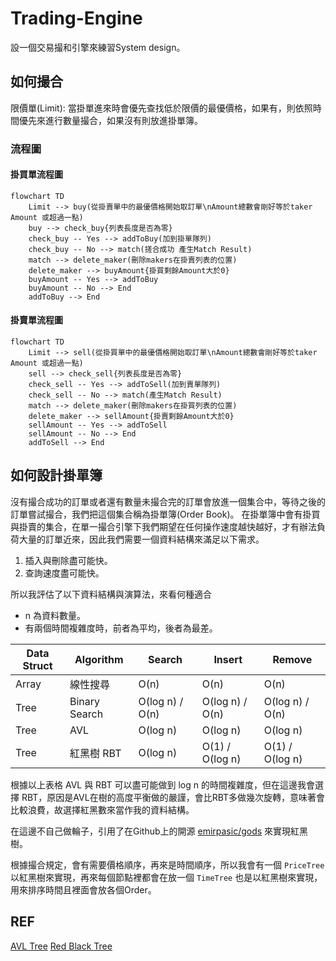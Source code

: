 
# Trading-Engine
設一個交易撮和引擎來練習System design。

## 如何撮合

限價單(Limit): 當掛單進來時會優先查找低於限價的最優價格，如果有，則依照時間優先來進行數量撮合，如果沒有則放進掛單簿。
### 流程圖
#### 掛買單流程圖
```mermaid
flowchart TD
    Limit --> buy(從掛賣單中的最優價格開始取訂單\nAmount總數會剛好等於taker Amount 或超過一點)
    buy --> check_buy{列表長度是否為零}
    check_buy -- Yes --> addToBuy(加到掛單隊列)
    check_buy -- No --> match(搓合成功 產生Match Result)
    match --> delete_maker(刪除makers在掛賣列表的位置)
    delete_maker --> buyAmount{掛買剩餘Amount大於0}
    buyAmount -- Yes --> addToBuy
    buyAmount -- No --> End
    addToBuy --> End
```
#### 掛賣單流程圖
```mermaid
flowchart TD
    Limit --> sell(從掛買單中的最優價格開始取訂單\nAmount總數會剛好等於taker Amount 或超過一點)
    sell --> check_sell{列表長度是否為零}
    check_sell -- Yes --> addToSell(加到賣單隊列)
    check_sell -- No --> match(產生Match Result)
    match --> delete_maker(刪除makers在掛買列表的位置)
    delete_maker --> sellAmount{掛賣剩餘Amount大於0}
    sellAmount -- Yes --> addToSell
    sellAmount -- No --> End
    addToSell --> End    
```

## 如何設計掛單簿

沒有撮合成功的訂單或者還有數量未撮合完的訂單會放進一個集合中，等待之後的訂單嘗試撮合，我們把這個集合稱為掛單簿(Order Book)。
在掛單簿中會有掛買與掛賣的集合，在單一撮合引擎下我們期望在任何操作速度越快越好，才有辦法負荷大量的訂單近來，因此我們需要一個資料結構來滿足以下需求。

1. 插入與刪除盡可能快。
2. 查詢速度盡可能快。

所以我評估了以下資料結構與演算法，來看何種適合
* n 為資料數量。
* 有兩個時間複雜度時，前者為平均，後者為最差。

| Data Struct | Algorithm | Search | Insert | Remove |
| - | - | - | - | - |
| Array | 線性搜尋 | O(n) | O(n) | O(n) |
| Tree | Binary Search | O(log n) / O(n) | O(log n) / O(n) | O(log n) / O(n) |
| Tree | AVL | O(log n) | O(log n) | O(log n) | 
| Tree | 紅黑樹 RBT | O(log n) | O(1) / O(log n) | O(1) / O(log n) | 

根據以上表格 AVL 與 RBT 可以盡可能做到 log n 的時間複雜度，但在這邊我會選擇 RBT，原因是AVL在樹的高度平衡做的嚴謹，會比RBT多做幾次旋轉，意味著會比較浪費，故選擇紅黑數來當作我的資料結構。

在這邊不自己做輪子，引用了在Github上的開源 [emirpasic/gods](https://github.com/emirpasic/gods?tab=readme-ov-file#redblacktree) 來實現紅黑樹。

根據撮合規定，會有需要價格順序，再來是時間順序，所以我會有一個 `PriceTree` 以紅黑樹來實現，再來每個節點裡都會在放一個 `TimeTree` 也是以紅黑樹來實現，用來排序時間且裡面會放各個Order。


## REF

[AVL Tree](https://zh.wikipedia.org/zh-tw/AVL%E6%A0%91)
[Red Black Tree](https://zh.wikipedia.org/zh-tw/%E7%BA%A2%E9%BB%91%E6%A0%91)
